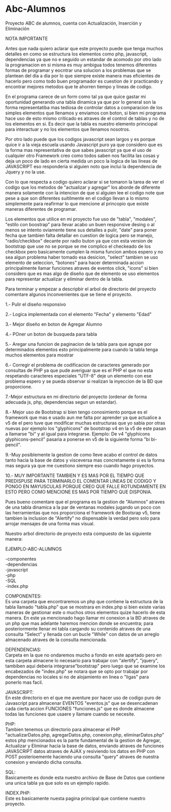 # Abc-Alumnos  
Proyecto ABC de alumnos, cuenta con Actualización, Inserción y Eliminación  

NOTA IMPORTANTE  

Antes que nada quiero aclarar que este proyecto puede que tenga muchos detalles en como se estructura los elementos como php, javascript, dependencias ya que no e seguido un estandar de acomodo por otro lado la programacion en si misma es muy ambigua 
todos tenemos diferentes formas de programar y eocntrar una solucion a los problemas que se plantean del dia a dia por lo que 
siempre existe manera mas eficientes de hacerlo pero como todo buen programador es cuestion de ir practicando y encontrar mejores
metodos que te ahorren tiempo y lineas de codigo.

En el programa carece de un form como tal ya que quice gastar mi oportunidad generando una tabla dinamica ya que por lo general son 
la forma representatiba mas tediosa de controlar datos a comparacion de los simples elementos que llenamos y enviamos con boton, si bien mi programa hace uso de esto mismo criticado es atraves de el control de tablas y no de los elementos en si. Es decir que la tabla es nuestro elemento princiopal para interactuar y no los elementos que llenamos nosotros.

Por otro lado puede que los codigos javascript sean largos y es porque quice ir a la vieja escuela usando Javascript puro ya que considero que es la forma mas representativa de que sabes javascript ya que el uso de cualquier otro Framework creo como todos saben nos facilita las cosas y deja un poco de lado en cierta medida un poco la logica de las lineas de JAVASCRIPT eso responderia si alguien noto que inclui la dependencia de Jquery y no la use.

Con lo que respecta a codigo quiero aclarar si se tomaron la tarea de ver el codigo que los metodos de "actualizar y agregar" los aborde de diferente manera solamente con la intencion de que si alguien lee el codigo note que pese a que son diferentes suitilmente en el codigo llevan a lo mismo simplemente para reafirmar lo que mencione al princopio que existe maneras diferentes de programar.

Los elementos que utilice en mi proyecto fue uso de "tabla", "modales", "estilo con boostrap" para llevar acabo un buen responsive desing o al menos se intento oviamente tiene sus detalles a pulir, "date" para poner fecha que tambien falta detallar en cuestion de logica pero se manejo, "radio/checkbox" decante por radio buton ya que con esta version de bootstrap que use no se porque se me complico el checkeado de los checkbox pero basicamente cumplen la misma funcion ambos espero y no sea algun problema haber tomado esa desicion, "select" tambien se uso elemento de seleccion, "botones" para hacer determinada accion principalmente llamar funciones atraves de eventos click, "icons" si bien considero que es mas algo de diseño que de elemento se uso elementos para representar actualizar y eliminar dentro de la tabla.

Para terminar y empezar a descripbir el arbol de directorio del proyecto comentare algunos inconvenientes que se tiene el proyecto.

1.- Pulir el diseño responsivo  

2.- Logica implementada con el elemento "Fecha" y elemento "Edad"  

3.- Mejor diseño en boton de Agregar Alumno  

4.- POner un boton de busqueda para tabla  

5.- Aregar una funcion de paginacion de la tabla para que agrupe por determinados elementos esto principalmente para cuando la tabla tenga muchos elementos para mostrar  

6.- Corregir el problema de codificacion de caracteres generado por consultas de PHP ya que pude averiguar que es el PHP el que no esta respetando caracteres especiales "UTF-8" deje un elemento con ese problema espero y se pueda observar si realizan la inyeccion de la BD que proporcione.  

7.-Mejor estructura en mi directorio del proyecto (ordenar de forma adecuada js, php, dependencias segun un estandar).  

8.- Mejor uso de Bootstrap si bien tengo conosimiento porque es el framework que mas e usado aun me falta por aprender ya que actualice a v5 de el pero tuve que modificar muchas estructuras que yo sabia por otras nuevas 
por ejemplo los "glyphicons" de bootstrap v4 en la v5 de este pasan a llamarse "bi" y al igual para integrarse. Ejemplo: De v4 "glyphicons glyphicons-pencil" pasaria a ponerse en v5 de la siguiente forma "bi bi-pencil".  

9.-Muy posiblemente la gestion de como lleve acabo el control de datos tanto hacia la base de datos y visceversa mas concretamente si es la forma mas segura ya que me cuestiono siempre eso cuando hago proyectos.  

10.- MUY IMPORTANTE TAMBIEN Y ES MAS POR EL TIEMPO QUE PREDISPUSE PARA TERMINARLO EL COMENTAR LINEAS DE CODIGO Y PONGO EN MAYUSCULAS PORQUE CREO QUE FALLE ROTUNDAMENTE EN ESTO PERO COMO MENCIONE ES MAS POR TIEMPO QUE DISPONIA.  

  
  

Pues bueno comentare que el programa es la gestion de "Alumnos" atraves de una tabla dinamica a la par de ventanas modales jugando un poco con las
herramientas que nos proporciona el framework de Bootsrap v5, tiene tambien la inclusion de "Alertify" no dispensable la verdad pero solo para arrojar mensajes
de una forma mas visual.

Nuestro arbol directorio de proyecto esta compuesto de las siguiente manera:

EJEMPLO-ABC-ALUMNOS

-componentes  
-dependencias  
-javascript  
-php  
-SQL  
-index.php  

COMPONENTES:  
Es una carpeta que encontraremos un php que contiene la estructura de la tabla llamado "tabla.php" que se mostrara en index.php si bien existe varias maneras 
de gestionar este o muchos otros elementos quize hacerlo de esta manera. En este ya mencionado hago llamar mi conexion a la BD atraves de un php que mas adelante haremos
mencion donde se encuentra; para posteriormente llenar mi tabla cargando su contenido atraves de una consulta "Select" y llenada con un bucle "While" con datos de un arreglo
almacenado atraves de la consulta mencionada.

DEPENDENCIAS:    
Carpeta en la que no ondaremos mucho a fondo en este apartado pero en esta carpeta almacene lo necesario para trabajar con "alertify", "jquery", tambiben aqui deberia integrarse"bootstrap"
pero luego que se examine los encabezados de "index.php" se notara que se opto por trabajar por dependencias no locales si no de alojamiento en linea o "ligas" para ponerlo mas facil.  

JAVASCRIPT:     
En este directorio en el que me aventure por hacer uso de codigo puro de Javascript para almacenar EVENTOS "eventos.js" que se desencadenan cada cierta accion FUNCIONES "funciones.js" que es donde almacene todas las funciones que usaere y llamare cuando se necesite.  

PHP:   
Tambien tenemos un directorio para almacenar el PHP "actualizarDatos.php, agregarDatos.php, conexion.php, eliminarDatos.php" estos php mencionados es la parte fundamental de la gestion
de Agregar, Actualizar y Eliminar hacia la base de datos, enviando atraves de funciones JAVASCRIPT datos atraves de AJAX y resiviendo los datos en PHP con POST posterioemente haciendo una 
consulta "query" atraves de nuestra conexion y enviando dicha consulta.

SQL:  
Basicamente es donde esta nuestro archivo de Base de Datos que contiene una unica tabla ya que solo es un ejemplo rapido.

INDEX.PHP:   
Este es basicamente nuesta pagina principal que contiene nuestro proyecto.
